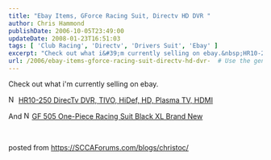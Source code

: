 ```yaml
---
title: "Ebay Items, GForce Racing Suit, Directv HD DVR "
author: Chris Hammond
publishDate: 2006-10-05T23:49:00
updateDate: 2008-01-23T16:51:03
tags: [ 'Club Racing', 'Directv', 'Drivers Suit', 'Ebay' ]
excerpt: "Check out what i&#39;m currently selling on ebay.&nbsp;HR10-250 DirecTv DVR, TIVO, HiDef, HD, Plasma TV, HDMIAnd GF 505 One-Piece Racing Suit Black XL Brand New&nbsp; posted from..."
url: /2006/ebay-items-gforce-racing-suit-directv-hd-dvr-  # Use the generated URL with year
---
```

<p>Check out what i&#39;m currently selling on ebay.</p><p><img alt="New" border="0" height="15" src="https://pics.ebaystatic.com/aw/pics/icon/iconNew_16x16.gif" title="New" width="16" />&nbsp;<a href="https://cgi.ebay.com/ebaymotors/HR10-250-DirecTv-DVR-TIVO-HiDef-HD-Plasma-TV-HDMI_W0QQitemZ150043368669QQihZ005QQcategoryZ79863QQssPageNameZWDVWQQrdZ1QQcmdZViewItem">HR10-250 DirecTv DVR, TIVO, HiDef, HD, Plasma TV, HDMI</a></p><p class="ens fontnormal">And <img alt="New" border="0" height="15" src="https://pics.ebaystatic.com/aw/pics/icon/iconNew_16x16.gif" title="New" width="16" /><a href="https://cgi.ebay.com/ebaymotors/ws/eBayISAPI.dll?ViewItem&amp;ih=005&amp;item=150043368653&amp;rd=1&amp;sspagename=STRK%3AMESE%3AIT&amp;rd=1" target="_blank">GF 505 One-Piece Racing Suit Black XL Brand New</a></p><p><span class="icons"><img border="0" height="1" id="sr_giftIcon_0" src="https://pics.ebaystatic.com/aw/pics/s.gif" width="1" />&nbsp;</span></p> posted from <a href="https://SCCAForums.com/blogs/christoc/">https://SCCAForums.com/blogs/christoc/</a>
